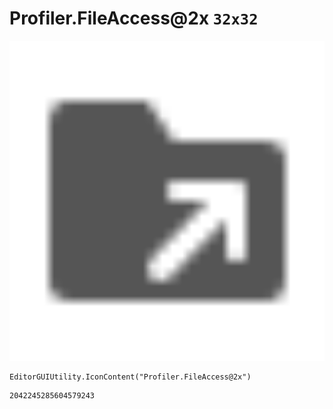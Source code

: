 # Profiler.FileAccess@2x `32x32`
<img src="/img/Profiler.FileAccess@2x.png" width=512 height=512>

``` CSharp
EditorGUIUtility.IconContent("Profiler.FileAccess@2x")
```
```
2042245285604579243
```
